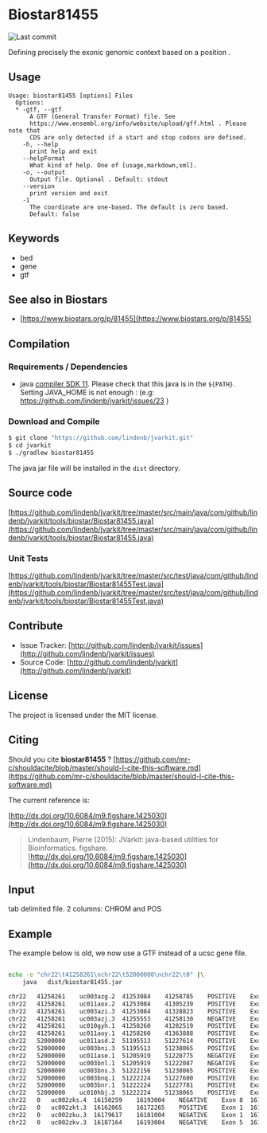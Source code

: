 # Biostar81455

![Last commit](https://img.shields.io/github/last-commit/lindenb/jvarkit.png)

Defining precisely the exonic genomic context based on a position .


## Usage

```
Usage: biostar81455 [options] Files
  Options:
  * -gtf, --gtf
      A GTF (General Transfer Format) file. See 
      https://www.ensembl.org/info/website/upload/gff.html . Please note that 
      CDS are only detected if a start and stop codons are defined.
    -h, --help
      print help and exit
    --helpFormat
      What kind of help. One of [usage,markdown,xml].
    -o, --output
      Output file. Optional . Default: stdout
    --version
      print version and exit
    -1
      The coordinate are one-based. The default is zero based.
      Default: false

```


## Keywords

 * bed
 * gene
 * gtf



## See also in Biostars

 * [https://www.biostars.org/p/81455](https://www.biostars.org/p/81455)


## Compilation

### Requirements / Dependencies

* java [compiler SDK 11](https://jdk.java.net/11/). Please check that this java is in the `${PATH}`. Setting JAVA_HOME is not enough : (e.g: https://github.com/lindenb/jvarkit/issues/23 )


### Download and Compile

```bash
$ git clone "https://github.com/lindenb/jvarkit.git"
$ cd jvarkit
$ ./gradlew biostar81455
```

The java jar file will be installed in the `dist` directory.

## Source code 

[https://github.com/lindenb/jvarkit/tree/master/src/main/java/com/github/lindenb/jvarkit/tools/biostar/Biostar81455.java](https://github.com/lindenb/jvarkit/tree/master/src/main/java/com/github/lindenb/jvarkit/tools/biostar/Biostar81455.java)

### Unit Tests

[https://github.com/lindenb/jvarkit/tree/master/src/test/java/com/github/lindenb/jvarkit/tools/biostar/Biostar81455Test.java](https://github.com/lindenb/jvarkit/tree/master/src/test/java/com/github/lindenb/jvarkit/tools/biostar/Biostar81455Test.java)


## Contribute

- Issue Tracker: [http://github.com/lindenb/jvarkit/issues](http://github.com/lindenb/jvarkit/issues)
- Source Code: [http://github.com/lindenb/jvarkit](http://github.com/lindenb/jvarkit)

## License

The project is licensed under the MIT license.

## Citing

Should you cite **biostar81455** ? [https://github.com/mr-c/shouldacite/blob/master/should-I-cite-this-software.md](https://github.com/mr-c/shouldacite/blob/master/should-I-cite-this-software.md)

The current reference is:

[http://dx.doi.org/10.6084/m9.figshare.1425030](http://dx.doi.org/10.6084/m9.figshare.1425030)

> Lindenbaum, Pierre (2015): JVarkit: java-based utilities for Bioinformatics. figshare.
> [http://dx.doi.org/10.6084/m9.figshare.1425030](http://dx.doi.org/10.6084/m9.figshare.1425030)


## Input

tab delimited file. 2 columns: CHROM and POS

## Example

The example below is old, we now use a GTF instead of a ucsc gene file.

```bash

echo -e "chr22\t41258261\nchr22\t52000000\nchr22\t0" |\
	java   dist/biostar81455.jar

chr22	41258261	uc003azg.2	41253084	41258785	POSITIVE	Exon 2	41257621	41258785	0
chr22	41258261	uc011aox.2	41253084	41305239	POSITIVE	Exon 1	41253084	41253249	-5012
chr22	41258261	uc003azi.3	41253084	41328823	POSITIVE	Exon 1	41253084	41253249	-5012
chr22	41258261	uc003azj.3	41255553	41258130	NEGATIVE	Exon 1	41255553	41258130	-131
chr22	41258261	uc010gyh.1	41258260	41282519	POSITIVE	Exon 1	41258260	41258683	0
chr22	41258261	uc011aoy.1	41258260	41363888	POSITIVE	Exon 1	41258260	41258683	0
chr22	52000000	uc011asd.2	51195513	51227614	POSITIVE	Exon 4	51227177	51227614	-772386
chr22	52000000	uc003bni.3	51195513	51238065	POSITIVE	Exon 4	51237082	51238065	-761935
chr22	52000000	uc011ase.1	51205919	51220775	NEGATIVE	Exon 1	51220615	51220775	-779225
chr22	52000000	uc003bnl.1	51205919	51222087	NEGATIVE	Exon 1	51221928	51222087	-777913
chr22	52000000	uc003bns.3	51222156	51238065	POSITIVE	Exon 3	51237082	51238065	-761935
chr22	52000000	uc003bnq.1	51222224	51227600	POSITIVE	Exon 4	51227322	51227600	-772400
chr22	52000000	uc003bnr.1	51222224	51227781	POSITIVE	Exon 4	51227319	51227781	-772219
chr22	52000000	uc010hbj.3	51222224	51238065	POSITIVE	Exon 3	51237082	51238065	-761935
chr22	0	uc002zks.4	16150259	16193004	NEGATIVE	Exon 8	16150259	16151821	16150259
chr22	0	uc002zkt.3	16162065	16172265	POSITIVE	Exon 1	16162065	16162388	16162065
chr22	0	uc002zku.3	16179617	16181004	NEGATIVE	Exon 1	16179617	16181004	16179617
chr22	0	uc002zkv.3	16187164	16193004	NEGATIVE	Exon 5	16187164	16187302	16187164	
```

